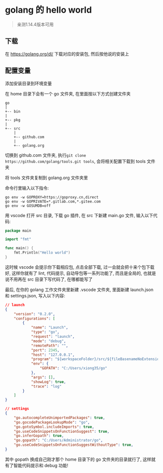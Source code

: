 
# golang 的 hello world

> 亲测1.14.4版本可用

## 下载

在 https://golang.org/dl/ 下载对应的安装包, 然后按他说的安装上

## 配置变量

添加安装目录到环境变量

在 home 目录下会有一个 go 文件夹, 在里面按以下方式创建文件夹

```
go
|
+-- bin
|
+-- pkg
|
+-- src
    |
    +-- github.com
    |
    +-- golang.org
```

切换到 github.com 文件夹, 执行```git clone https://github.com/golang/tools.git tools```, 会将相关配置下载到 tools 文件夹

将 tools 文件夹复制到 golang.org 文件夹里

命令行里输入以下指令:

```
go env -w GOPROXY=https://goproxy.cn,direct
go env -w GOPRIVATE=*.gitlab.com,*.gitee.com
go env -w GOSUMDB=off
```

用 vscode 打开 src 目录, 下载 go 插件, 在 src 下新建 main.go 文件, 输入以下代码:

```go
package main

import "fmt"

func main() {
    fmt.Println("Hello world")
}
```

这时候 vscode 会提示你下载相应包, 点击全部下载, 过一会就会把十来个包下载好, 这样你就有了 lint, 代码提示, 自动导包等一系列功能了, 而且是全局的, 也就是说不用再在 src 目录下写代码了, 在哪都能写了

最后, 在你的 golang 工作文件夹里新建 .vscode 文件夹, 里面新建 launch.json 和 settings.json, 写入以下内容:

```json
// launch
{
    "version": "0.2.0",
    "configurations": [
        {
            "name": "Launch",
            "type": "go",
            "request": "launch",
            "mode": "debug",
            "remotePath": "",
            "port": 2345,
            "host": "127.0.0.1",
            "program": "${workspaceFolder}/src/${fileBasenameNoExtension}.go",
            "env": {
                "GOPATH": "C:/Users/xiong35/go"
            },
            "args": [],
            "showLog": true,
            "trace": "log"
        }
    ]
}
```

```json
// settings
{
    "go.autocompleteUnimportedPackages": true,
    "go.gocodePackageLookupMode": "go",
    "go.gotoSymbol.includeImports": true,
    "go.useCodeSnippetsOnFunctionSuggest": true,
    "go.inferGopath": true,
    "go.gopath": "C:/Users/Administrator/go",
    "go.useCodeSnippetsOnFunctionSuggestWithoutType": true,
}
```

其中 gopath 换成自己刚才那个 home 目录下的 go 文件夹的目录就行了, 这样就有了智能代码提示和 debug 功能!